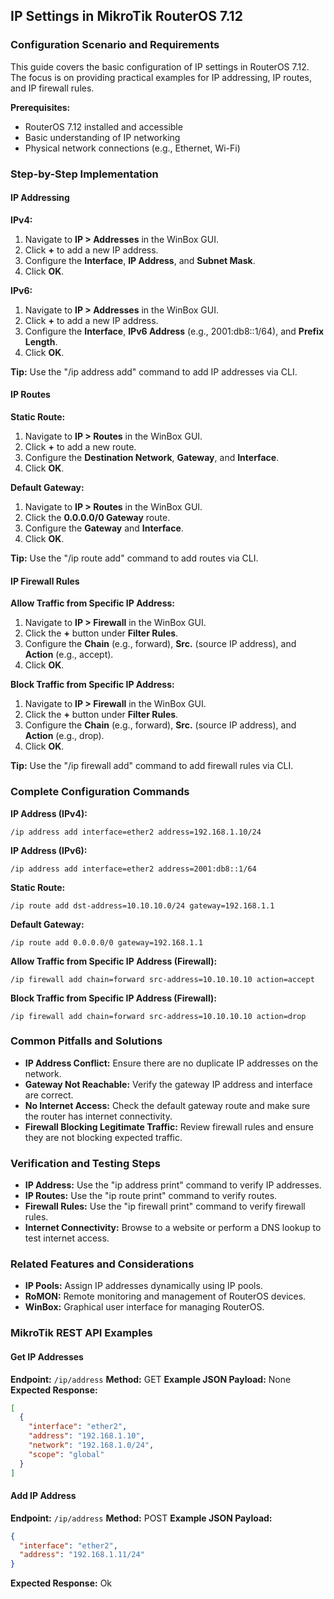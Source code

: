 ## IP Settings in MikroTik RouterOS 7.12

### Configuration Scenario and Requirements

This guide covers the basic configuration of IP settings in RouterOS 7.12. The focus is on providing practical examples for IP addressing, IP routes, and IP firewall rules.

**Prerequisites:**

- RouterOS 7.12 installed and accessible
- Basic understanding of IP networking
- Physical network connections (e.g., Ethernet, Wi-Fi)

### Step-by-Step Implementation

#### IP Addressing

**IPv4:**
1. Navigate to **IP > Addresses** in the WinBox GUI.
2. Click **+** to add a new IP address.
3. Configure the **Interface**, **IP Address**, and **Subnet Mask**.
4. Click **OK**.

**IPv6:**
1. Navigate to **IP > Addresses** in the WinBox GUI.
2. Click **+** to add a new IP address.
3. Configure the **Interface**, **IPv6 Address** (e.g., 2001:db8::1/64), and **Prefix Length**.
4. Click **OK**.

**Tip:** Use the "/ip address add" command to add IP addresses via CLI.

#### IP Routes

**Static Route:**
1. Navigate to **IP > Routes** in the WinBox GUI.
2. Click **+** to add a new route.
3. Configure the **Destination Network**, **Gateway**, and **Interface**.
4. Click **OK**.

**Default Gateway:**
1. Navigate to **IP > Routes** in the WinBox GUI.
2. Click the **0.0.0.0/0 Gateway** route.
3. Configure the **Gateway** and **Interface**.
4. Click **OK**.

**Tip:** Use the "/ip route add" command to add routes via CLI.

#### IP Firewall Rules

**Allow Traffic from Specific IP Address:**
1. Navigate to **IP > Firewall** in the WinBox GUI.
2. Click the **+** button under **Filter Rules**.
3. Configure the **Chain** (e.g., forward), **Src.** (source IP address), and **Action** (e.g., accept).
4. Click **OK**.

**Block Traffic from Specific IP Address:**
1. Navigate to **IP > Firewall** in the WinBox GUI.
2. Click the **+** button under **Filter Rules**.
3. Configure the **Chain** (e.g., forward), **Src.** (source IP address), and **Action** (e.g., drop).
4. Click **OK**.

**Tip:** Use the "/ip firewall add" command to add firewall rules via CLI.

### Complete Configuration Commands

**IP Address (IPv4):**
```
/ip address add interface=ether2 address=192.168.1.10/24
```

**IP Address (IPv6):**
```
/ip address add interface=ether2 address=2001:db8::1/64
```

**Static Route:**
```
/ip route add dst-address=10.10.10.0/24 gateway=192.168.1.1
```

**Default Gateway:**
```
/ip route add 0.0.0.0/0 gateway=192.168.1.1
```

**Allow Traffic from Specific IP Address (Firewall):**
```
/ip firewall add chain=forward src-address=10.10.10.10 action=accept
```

**Block Traffic from Specific IP Address (Firewall):**
```
/ip firewall add chain=forward src-address=10.10.10.10 action=drop
```

### Common Pitfalls and Solutions

- **IP Address Conflict:** Ensure there are no duplicate IP addresses on the network.
- **Gateway Not Reachable:** Verify the gateway IP address and interface are correct.
- **No Internet Access:** Check the default gateway route and make sure the router has internet connectivity.
- **Firewall Blocking Legitimate Traffic:** Review firewall rules and ensure they are not blocking expected traffic.

### Verification and Testing Steps

- **IP Address:** Use the "ip address print" command to verify IP addresses.
- **IP Routes:** Use the "ip route print" command to verify routes.
- **Firewall Rules:** Use the "ip firewall print" command to verify firewall rules.
- **Internet Connectivity:** Browse to a website or perform a DNS lookup to test internet access.

### Related Features and Considerations

- **IP Pools:** Assign IP addresses dynamically using IP pools.
- **RoMON:** Remote monitoring and management of RouterOS devices.
- **WinBox:** Graphical user interface for managing RouterOS.

### MikroTik REST API Examples

#### **Get IP Addresses**

**Endpoint:** `/ip/address`
**Method:** GET
**Example JSON Payload:** None
**Expected Response:**
```json
[
  {
    "interface": "ether2",
    "address": "192.168.1.10",
    "network": "192.168.1.0/24",
    "scope": "global"
  }
]
```

#### **Add IP Address**

**Endpoint:** `/ip/address`
**Method:** POST
**Example JSON Payload:**
```json
{
  "interface": "ether2",
  "address": "192.168.1.11/24"
}
```
**Expected Response:** Ok